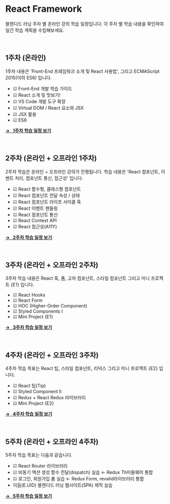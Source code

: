 # React Framework 

블렌디드 러닝 주차 별 온라인 강의 학습 일정입니다.
각 주차 별 학습 내용을 확인하여 일간 학습 계획을 수립해보세요.

<br>

## 1주차 (온라인)

1주차 내용은 'Front-End 프레임워크 소개 및 React 사용법', 
그리고 ECMAScript 2015(이하 ES6) 입니다.

- ☑︎ Front-End 개발 학습 가이드
- ☑︎ React 소개 및 맛보기!
- ☑︎ VS Code 개발 도구 확장
- ☑︎ Virtual DOM / React 요소와 JSX
- ☑︎ JSX 활용
- ☑︎ ES6

**[→ &nbsp; 1주차 학습 일정 보기](./WEEK01.md)**

<br>

## 2주차 (온라인 + 오프라인 1주차)

2주차 학습은 온라인 + 오프라인 강의가 진행됩니다.
학습 내용은 'React 컴포넌트, 이벤트 처리, 컴포넌트 통신, 접근성' 입니다.

- ☑︎ React 함수형, 클래스형 컴포넌트
- ☑︎ React 컴포넌트 전달 속성 / 상태
- ☑︎ React 컴포넌트 라이프 사이클 훅
- ☑︎ React 이벤트 핸들링
- ☑︎ React 컴포넌트 통신
- ☑︎ React Context API
- ☑︎ React 접근성(A11Y)

**[→ &nbsp; 2주차 학습 일정 보기](./WEEK02.md)**

<br>

## 3주차 (온라인 + 오프라인 2주차)

3주차 학습 내용은 React 훅, 폼, 고차 컴포넌트, 스타일 컴포넌트 그리고 미니 프로젝트 {E1} 입니다.

- ☑︎ React Hooks
- ☑︎ React Form
- ☑︎ HOC (Higher-Order Component)
- ☑︎ Styled Components I
- ☑︎ Mini Project {E1}

**[→ &nbsp; 3주차 학습 일정 보기](./WEEK03.md)**

<br>

## 4주차 (온라인 + 오프라인 3주차)

4주차 학습 목표는 React 팁, 스타일 컴포넌트, 리덕스 그리고 미니 프로젝트 {E2} 입니다. 

- ☑︎ React 팁(Tip)
- ☑︎ Styled Component II
- ☑︎ Redux + React Redux 라이브러리
- ☑︎ Mini Project {E2}

**[→ &nbsp; 4주차 학습 일정 보기](./WEEK04.md)**

<br>

## 5주차 (온라인 + 오프라인 4주차)

5주차 학습 목표는 다음과 같습니다.

- ☑︎ React Router 라이브러리
- ☑︎ 비동기 액션 생성 함수 전달(dispatch) 실습 ← Redux Th미들웨어 통합
- ☑︎ 로그인, 회원가입 폼 실습 ← Redux Form, revalid라이브러리 통합
- 이듬(E.UID) 블렌디드 러닝 웹사이트(SPA) 제작 실습

**[→ &nbsp; 5주차 학습 일정 보기](./WEEK05.md)**